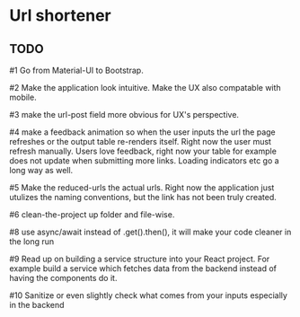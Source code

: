 # Url shortener

## TODO

#1 Go from Material-UI to Bootstrap.

#2 Make the application look intuitive. Make the UX also compatable with mobile.

#3 make the url-post field more obvious for UX's perspective.

#4 make a feedback animation so when the user inputs the url the page refreshes or the output table re-renders itself. Right now the user must refresh manually. Users love feedback, right now your table for example does not update when submitting more links. Loading indicators etc go a long way as well.

#5 Make the reduced-urls the actual urls. Right now the application just utulizes the naming conventions, but the link has not been truly created.

#6 clean-the-project up folder and file-wise.

#8 use async/await instead of .get().then(), it will make your code cleaner in the long run

#9 Read up on building a service structure into your React project. For example build a service which fetches data from the backend instead of having the components do it.

#10 Sanitize or even slightly check what comes from your inputs especially in the backend